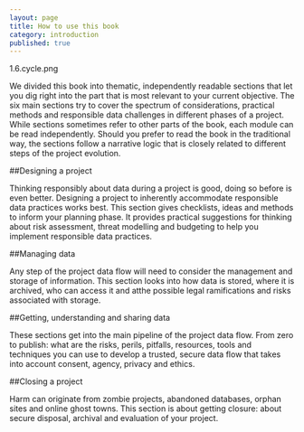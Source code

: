 ```yaml
---
layout: page
title: How to use this book
category: introduction
published: true
---
```



1.6.cycle.png

We divided this book into thematic, independently readable sections that let you dig right into the part that is most relevant to your current objective. The six main sections try to cover the spectrum of considerations, practical methods and responsible data challenges in different phases of a project. While sections sometimes refer to other parts of the book, each module can be read independently. Should you prefer to read the book in the traditional way, the sections follow a narrative logic that is closely related to different steps of the project evolution.

##Designing a project

Thinking responsibly about data during a project is good, doing so before is even better. Designing a project to inherently accommodate responsible data practices works best. This section gives checklists, ideas and methods to inform your planning phase. It provides practical suggestions for thinking about risk assessment, threat modelling and budgeting to help you implement responsible data practices.

##Managing data

Any step of the project data flow will need to consider the management and storage of information. This section looks into how data is stored, where it is archived, who can access it and atthe possible legal ramifications and risks associated with storage.

##Getting, understanding and sharing data

These sections get into the main pipeline of the project data flow. From zero to publish: what are the risks, perils, pitfalls,  resources, tools and techniques you can use to develop a trusted, secure data flow that takes into account consent, agency, privacy and ethics.

##Closing a project

Harm can originate from zombie projects, abandoned databases, orphan sites and online ghost towns. This section is about getting closure: about secure disposal, archival and evaluation of your project.
